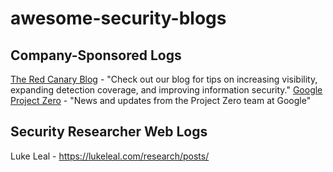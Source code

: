 # awesome-security-blogs


## Company-Sponsored Logs
[The Red Canary Blog](https://redcanary.com/blog/) - "Check out our blog for tips on increasing visibility, expanding detection coverage, and improving information security." 
[Google Project Zero](https://googleprojectzero.blogspot.com/) - "News and updates from the Project Zero team at Google" 


## Security Researcher Web Logs 
Luke Leal - https://lukeleal.com/research/posts/ 
